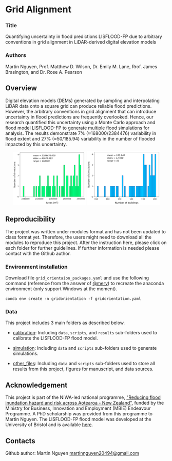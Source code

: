 # Grid Alignment

### Title

Quantifying uncertainty in flood predictions LISFLOOD-FP due to arbitrary conventions in grid alignment in LiDAR-derived digital elevation models

### Authors

Martin Nguyen, Prof. Matthew D. Wilson, Dr. Emily M. Lane, Rrof. James Brasington, and Dr. Rose A. Pearson

## Overview

Digital elevation models (DEMs) generated by sampling and interpolating LiDAR data onto a square grid can produce reliable flood predictions. However, the arbitrary conventions in grid alignment that can introduce uncertainty in flood predictions are frequently overlooked. Hence, our research quantified this uncertainty using a Monte Carlo approach and flood model LISFLOOD-FP to generate multiple flood simulations for analysis. The results demonstrate 7% ($\approx$168000/2384476) variability in flood extent and 27% ($\approx$50/185.94) variability in the number of flooded impacted by this uncertainty.

<div align="center">
	<img width = "45%" src="https://github.com/Martin20494/Grid_Orientation/blob/main/other_files/data/All_results/Results_representative/S3_area.jpg">
	<img width = "45%" src="https://github.com/Martin20494/Grid_Orientation/blob/main/other_files/data/All_results/Results_representative/S3_building.jpg">
</div>

## Reproducibility

The project was written under modules format and has not been updated to class format yet. Therefore, the users might need to download all the modules to reproduce this project. After the instruction here, please click on each folder for further guidelines. If further information is needed please contact with the Github author.

### Environment installation

Download file ```grid_orientaion_packages.yaml``` and use the following command (reference from the answer of [@merv](https://stackoverflow.com/questions/76800978/conda-invalidversionspec-invalid-version-error-when-tryin-to-install-from-requi)) to recreate the anaconda environment (only support Windows at the moment).

```
conda env create -n gridorientation -f gridorientation.yaml
```

### Data

This project includes 3 main folders as described below.

- [calibration](https://github.com/Martin20494/Grid_Orientation/tree/main/validation_calibration): Including `data`, `scripts`, and `results` sub-folders used to calibrate the LISFLOOD-FP flood model. 

- [simulation](https://github.com/Martin20494/Grid_Orientation/tree/main/simulation): Including `data` and `scripts` sub-folders used to generate simulations.

- [other_files](https://github.com/Martin20494/Grid_Orientation/tree/main/other_files): Including `data` and `scripts` sub-folders used to store all results from this project, figures for manuscript, and data sources.

## Acknowledgement

This project is part of the NIWA-led national programme, ["Reducing flood inundation hazard and risk across Aotearoa - New Zealand"](https://niwa.co.nz/hazards/ma-te-haumaru-o-nga-puna-wai-o-rakaihautu-ka-ora-mo-ake-tonu-increasing-flood), funded by the Ministry for Business, Innovation and Employment (MBIE) Endeavour Programme. A PhD scholarship was provided from this programme to Martin Nguyen. The LISFLOOD-FP flood model was developed at the University of Bristol and is available [here](https://www.seamlesswave.com/LISFLOOD8.0).

## Contacts

Github author: Martin Nguyen martinnguyen20494@gmail.com



